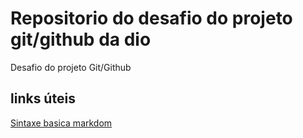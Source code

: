 # Repositorio do desafio do projeto git/github da dio
Desafio do projeto Git/Github

## links úteis
[Sintaxe basica markdom](https://www.markdownguide.org/basic-syntax/)
